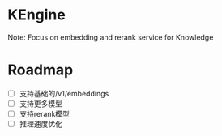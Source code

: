 # KEngine
Note: Focus on embedding and rerank service for Knowledge


# Roadmap
- [ ] 支持基础的/v1/embeddings
- [ ] 支持更多模型
- [ ] 支持rerank模型
- [ ] 推理速度优化